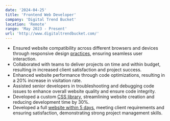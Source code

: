 ```yaml
---
date: '2024-04-25'
title: 'Frontend Web Developer'
company: 'Digital Trend Bucket'
location: 'Remote'
range: 'May 2023 - Present'
url: 'http://www.digitaltrendbucket.com/'
---
```


- Ensured website compatibility across different browsers and devices through responsive design [practices](http://responsivetesttool.com), ensuring seamless user interaction.
- Collaborated with teams to deliver projects on time and within budget, resulting in increased client satisfaction and project success.
- Enhanced website performance through code optimizations, resulting in a 20% increase in visitation rate.
- Assisted senior developers in troubleshooting and debugging code issues to enhance overall website quality and ensure code integrity.
- Developed a custom [CSS library](https://github.com/CKsabari2001/custom-css-lib), streamlining website creation and reducing development time by 30%.
- Developed a full [website within 5 days](https://github.com/CKsabari2001/glitter-website), meeting client requirements and ensuring satisfaction, demonstrating strong project management skills.
